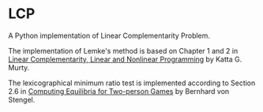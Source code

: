 # LCP

A Python implementation of Linear Complementarity Problem.

The implementation of Lemke's method is based on Chapter 1 and 2 in [Linear Complementarity, Linear and Nonlinear Programming](https://www-personal.umich.edu/~murty/books/linear_complementarity_webbook/) by Katta G. Murty.

The lexicographical minimum ratio test is implemented according to Section 2.6 in [Computing Equilibria for Two-person Games](https://www.cis.upenn.edu/~mkearns/teaching/cgt/stengel.pdf) by Bernhard von Stengel.